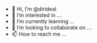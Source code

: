 - 👋 Hi, I’m @dirideal
- 👀 I’m interested in ...
- 🌱 I’m currently learning ...
- 💞️ I’m looking to collaborate on ...
- 📫 How to reach me ...

<!---
dirideal/dirideal is a ✨ special ✨ repository because its `README.md` (this file) appears on your GitHub profile.
You can click the Preview link to take a look at your changes.
--->
